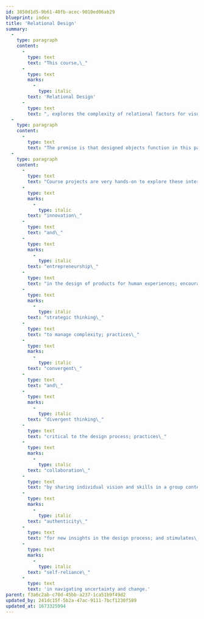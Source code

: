 ```yaml
---
id: 3850d1d5-9b61-40fb-acec-9010ed06ab29
blueprint: index
title: 'Relational Design'
summary:
  -
    type: paragraph
    content:
      -
        type: text
        text: "This course,\_"
      -
        type: text
        marks:
          -
            type: italic
        text: 'Relational Design'
      -
        type: text
        text: ", explores the complexity of relational factors for visual communication objects to function in the vast range of human experiences and a changing social environment.\_"
  -
    type: paragraph
    content:
      -
        type: text
        text: "The premise is that designed objects function in this pattern of relationships that in turn shape identity, information, and behavior.\_This course also responds to the growing world paradigm of collaboration and integrative thinking that value the experience of group dynamics to considers how new media can serve social and information needs, explores ways to solve problems, and stimulates imagination and innovation."
  -
    type: paragraph
    content:
      -
        type: text
        text: "Course projects are very hands-on to explore these interrelationships among form, function, meaning, and audience. The course also emphasizes making (incl. presentations!) and critical visual thinking, with methods and concepts offered as theoretical (vs. prescriptive) tools. The course promotes\_"
      -
        type: text
        marks:
          -
            type: italic
        text: "innovation\_"
      -
        type: text
        text: "and\_"
      -
        type: text
        marks:
          -
            type: italic
        text: "entrepreneurship\_"
      -
        type: text
        text: "in the design of products for human experiences; encourages\_"
      -
        type: text
        marks:
          -
            type: italic
        text: "strategic thinking\_"
      -
        type: text
        text: "to manage complexity; practices\_"
      -
        type: text
        marks:
          -
            type: italic
        text: "convergent\_"
      -
        type: text
        text: "and\_"
      -
        type: text
        marks:
          -
            type: italic
        text: "divergent thinking\_"
      -
        type: text
        text: "critical to the design process; practices\_"
      -
        type: text
        marks:
          -
            type: italic
        text: "collaboration\_"
      -
        type: text
        text: "by sharing individual vision and skills in a group context; inspires\_"
      -
        type: text
        marks:
          -
            type: italic
        text: "authenticity\_"
      -
        type: text
        text: "for new insights in the design process; and stimulates\_"
      -
        type: text
        marks:
          -
            type: italic
        text: "self-reliance\_"
      -
        type: text
        text: 'in navigating uncertainty and change.'
parent: f3a6c2ab-c70d-45bb-a237-1ca51b9f49d2
updated_by: 241dc15f-5b2a-47ac-9111-7bcf1230f589
updated_at: 1673325994
---
```

